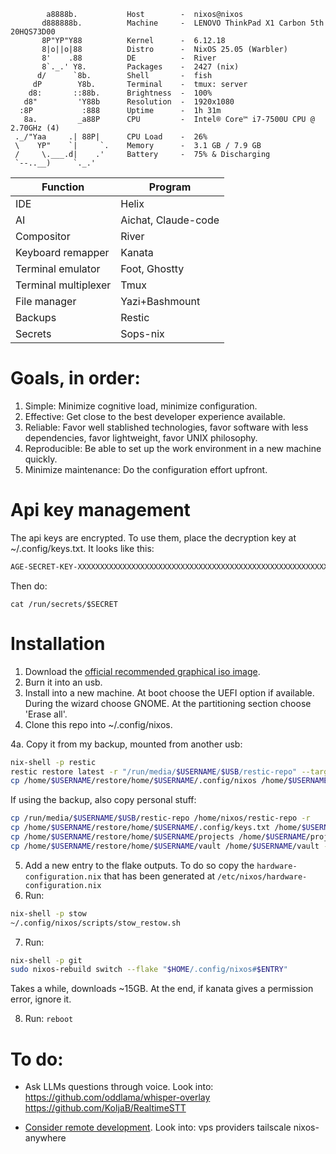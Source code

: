 ```
        a8888b.           Host        -  nixos@nixos
       d888888b.          Machine     -  LENOVO ThinkPad X1 Carbon 5th 20HQS73D00
       8P"YP"Y88          Kernel      -  6.12.18
       8|o||o|88          Distro      -  NixOS 25.05 (Warbler)
       8'    .88          DE          -  River
       8`._.' Y8.         Packages    -  2427 (nix)
      d/      `8b.        Shell       -  fish
     dP        Y8b.       Terminal    -  tmux: server
    d8:       ::88b.      Brightness  -  100%
   d8"         'Y88b      Resolution  -  1920x1080
  :8P           :888      Uptime      -  1h 31m
   8a.         _a88P      CPU         -  Intel® Core™ i7-7500U CPU @ 2.70GHz (4)
 ._/"Yaa     .| 88P|      CPU Load    -  26%
 \    YP"    `|     `.    Memory      -  3.1 GB / 7.9 GB
 /     \.___.d|    .'     Battery     -  75% & Discharging
 `--..__)     `._.'
```

| Function             | Program                  |
|----------------------|--------------------------|
| IDE                  | Helix                    |
| AI                   | Aichat, Claude-code      |
| Compositor           | River                    |
| Keyboard remapper    | Kanata                   |
| Terminal emulator    | Foot, Ghostty            |
| Terminal multiplexer | Tmux                     |
| File manager         | Yazi+Bashmount           |
| Backups              | Restic                   |
| Secrets              | Sops-nix                 |


# Goals, in order:

1. Simple: Minimize cognitive load, minimize configuration.
2. Effective: Get close to the best developer experience available.
3. Reliable: Favor well stablished technologies, favor software with less dependencies, favor lightweight, favor UNIX philosophy.
4. Reproducible: Be able to set up the work environment in a new machine quickly.
5. Minimize maintenance: Do the configuration effort upfront.


# Api key management

The api keys are encrypted.
To use them, place the decryption key at ~/.config/keys.txt. It looks like this:

```keys.txt
AGE-SECRET-KEY-XXXXXXXXXXXXXXXXXXXXXXXXXXXXXXXXXXXXXXXXXXXXXXXXXXXXXXXXXXX
```

Then do:

```cat /run/secrets/$SECRET```

# Installation

1. Download the [official recommended graphical iso image](https://nixos.org/download/).
2. Burn it into an usb.
3. Install into a new machine.
At boot choose the UEFI option if available. During the wizard choose GNOME. At the partitioning section choose 'Erase all'.
4. Clone this repo into ~/.config/nixos. 

4a. Copy it from my backup, mounted from another usb:
```bash
nix-shell -p restic
restic restore latest -r "/run/media/$USERNAME/$USB/restic-repo" --target "/home/$USERNAME/restore/"
cp /home/$USERNAME/restore/home/$USERNAME/.config/nixos /home/$USERNAME/.config/nixos -r
```
If using the backup, also copy personal stuff:
```bash
cp /run/media/$USERNAME/$USB/restic-repo /home/nixos/restic-repo -r
cp /home/$USERNAME/restore/home/$USERNAME/.config/keys.txt /home/$USERNAME/.config/keys.txt
cp /home/$USERNAME/restore/home/$USERNAME/projects /home/$USERNAME/projects -r
cp /home/$USERNAME/restore/home/$USERNAME/vault /home/$USERNAME/vault -r
```
5. Add a new entry to the flake outputs.
To do so copy the `hardware-configuration.nix` that has been generated at `/etc/nixos/hardware-configuration.nix`
6. Run:
```bash
nix-shell -p stow
~/.config/nixos/scripts/stow_restow.sh
```
7. Run:
```bash
nix-shell -p git
sudo nixos-rebuild switch --flake "$HOME/.config/nixos#$ENTRY"
```
Takes a while, downloads ~15GB. At the end, if kanata gives a permission error, ignore it.

8. Run: `reboot`

# To do:

- Ask LLMs questions through voice. Look into:
  https://github.com/oddlama/whisper-overlay
  https://github.com/KoljaB/RealtimeSTT

- [Consider remote development](https://www.youtube.com/watch?v=KQ2gz5i7VAA). Look into:
  vps providers
  tailscale
  nixos-anywhere
